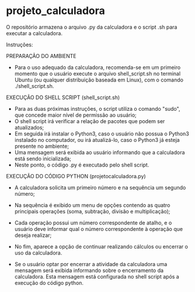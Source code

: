 # projeto_calculadora
 O repositório armazena o arquivo .py da calculadora e o script .sh para executar a calculadora.

Instruções:

PREPARAÇÃO DO AMBIENTE
- Para o uso adequado da calculadora, recomenda-se em um primeiro momento que o usuário execute o arquivo shell_script.sh no terminal Ubuntu (ou qualquer distribuição baseada em Linux), com o comando ./shell_script.sh.

EXECUÇÃO DO SHELL SCRIPT (shell_script.sh)

- Para as duas próximas instruções, o script utiliza o comando "sudo", que concede maior nível de permissão ao usuário;
- O shell script irá verificar a relação de pacotes que podem ser atualizados;
- Em seguida irá instalar o Python3, caso o usuário não possua o Python3 instalado no computador, ou irá atualizá-lo, caso o Python3 já esteja presente no ambiente;
- Uma mensagem será exibida ao usuário informando que a calculadora está sendo inicializada;
- Neste ponto, o código .py é executado pelo shell script. 

EXECUÇÃO DO CÓDIGO PYTHON (projetocalculadora.py)

- A calculadora solicita um primeiro número e na sequência um segundo número;
- Na sequência é exibido um menu de opções contendo as quatro principais operações (soma, subtração, divisão e multiplicação);
- Cada operação possui um número correspondente de atalho, e o usuário deve informar qual o número correspondente à operação que deseja realizar;
- No fim, aparece a opção de continuar realizando cálculos ou encerrar o uso da calculadora.

- Se o usuário optar por encerrar a atividade da calculadora uma mensagem será exibida informando sobre o encerramento da calculadora. Esta mensagem está configurada no shell script após a execução do código python.

